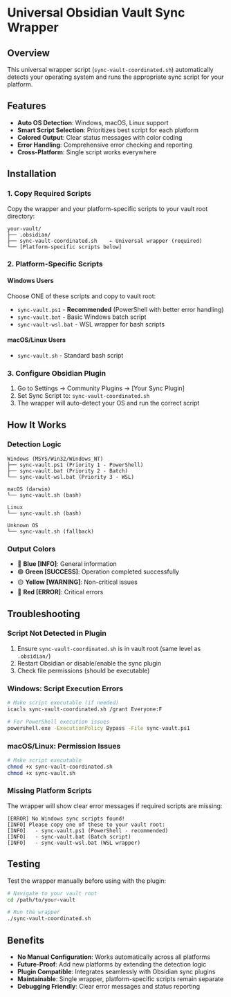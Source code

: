 # Universal Obsidian Vault Sync Wrapper

## Overview
This universal wrapper script (`sync-vault-coordinated.sh`) automatically detects your operating system and runs the appropriate sync script for your platform.

## Features
- **Auto OS Detection**: Windows, macOS, Linux support
- **Smart Script Selection**: Prioritizes best script for each platform
- **Colored Output**: Clear status messages with color coding
- **Error Handling**: Comprehensive error checking and reporting
- **Cross-Platform**: Single script works everywhere

## Installation

### 1. Copy Required Scripts
Copy the wrapper and your platform-specific scripts to your vault root directory:

```
your-vault/
├── .obsidian/
├── sync-vault-coordinated.sh    ← Universal wrapper (required)
└── [Platform-specific scripts below]
```

### 2. Platform-Specific Scripts

#### Windows Users
Choose ONE of these scripts and copy to vault root:
- `sync-vault.ps1` - **Recommended** (PowerShell with better error handling)
- `sync-vault.bat` - Basic Windows batch script
- `sync-vault-wsl.bat` - WSL wrapper for bash scripts

#### macOS/Linux Users
- `sync-vault.sh` - Standard bash script

### 3. Configure Obsidian Plugin
1. Go to Settings → Community Plugins → [Your Sync Plugin]
2. Set Sync Script to: `sync-vault-coordinated.sh`
3. The wrapper will auto-detect your OS and run the correct script

## How It Works

### Detection Logic
```
Windows (MSYS/Win32/Windows_NT)
├── sync-vault.ps1 (Priority 1 - PowerShell)
├── sync-vault.bat (Priority 2 - Batch)
└── sync-vault-wsl.bat (Priority 3 - WSL)

macOS (darwin)
└── sync-vault.sh (bash)

Linux
└── sync-vault.sh (bash)

Unknown OS
└── sync-vault.sh (fallback)
```

### Output Colors
- 🔵 **Blue [INFO]**: General information
- 🟢 **Green [SUCCESS]**: Operation completed successfully  
- 🟡 **Yellow [WARNING]**: Non-critical issues
- 🔴 **Red [ERROR]**: Critical errors

## Troubleshooting

### Script Not Detected in Plugin
1. Ensure `sync-vault-coordinated.sh` is in vault root (same level as `.obsidian/`)
2. Restart Obsidian or disable/enable the sync plugin
3. Check file permissions (should be executable)

### Windows: Script Execution Errors
```bash
# Make script executable (if needed)
icacls sync-vault-coordinated.sh /grant Everyone:F

# For PowerShell execution issues
powershell.exe -ExecutionPolicy Bypass -File sync-vault.ps1
```

### macOS/Linux: Permission Issues
```bash
# Make script executable
chmod +x sync-vault-coordinated.sh
chmod +x sync-vault.sh
```

### Missing Platform Scripts
The wrapper will show clear error messages if required scripts are missing:
```
[ERROR] No Windows sync scripts found!
[INFO] Please copy one of these to your vault root:
[INFO]   - sync-vault.ps1 (PowerShell - recommended)
[INFO]   - sync-vault.bat (Batch script)  
[INFO]   - sync-vault-wsl.bat (WSL wrapper)
```

## Testing
Test the wrapper manually before using with the plugin:
```bash
# Navigate to your vault root
cd /path/to/your-vault

# Run the wrapper
./sync-vault-coordinated.sh
```

## Benefits
- **No Manual Configuration**: Works automatically across all platforms
- **Future-Proof**: Add new platforms by extending the detection logic
- **Plugin Compatible**: Integrates seamlessly with Obsidian sync plugins
- **Maintainable**: Single wrapper, platform-specific scripts remain separate
- **Debugging Friendly**: Clear error messages and status reporting
